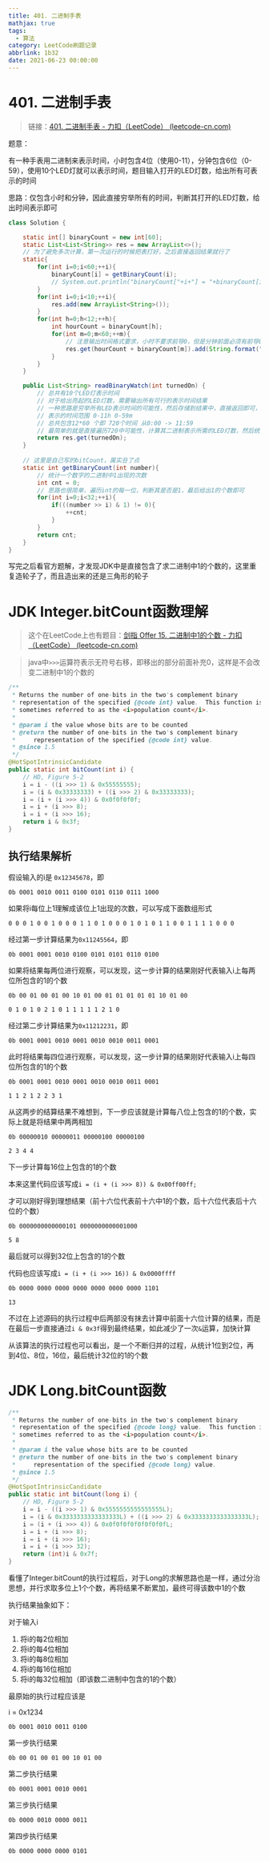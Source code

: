 ```yaml
---
title: 401. 二进制手表
mathjax: true
tags:
  - 算法
category: LeetCode刷题记录
abbrlink: 1b32
date: 2021-06-23 00:00:00
---
```


# 401. 二进制手表

> 链接：[401. 二进制手表 - 力扣（LeetCode） (leetcode-cn.com)](https://leetcode-cn.com/problems/binary-watch/)

题意：

有一种手表用二进制来表示时间，小时包含4位（使用0-11），分钟包含6位（0-59），使用10个LED灯就可以表示时间，题目输入打开的LED灯数，给出所有可表示的时间

思路：仅包含小时和分钟，因此直接穷举所有的时间，判断其打开的LED灯数，给出时间表示即可

<!-- more -->

```java
class Solution {

    static int[] binaryCount = new int[60];
    static List<List<String>> res = new ArrayList<>();
    // 为了避免多次计算，第一次运行的时候把表打好，之后直接返回结果就行了
    static{
        for(int i=0;i<60;++i){
            binaryCount[i] = getBinaryCount(i);
            // System.out.println("binaryCount["+i+"] = "+binaryCount[i]);
        }
        for(int i=0;i<10;++i){
            res.add(new ArrayList<String>());
        }
        for(int h=0;h<12;++h){
            int hourCount = binaryCount[h];
            for(int m=0;m<60;++m){
                // 注意输出时间格式要求，小时不要求前导0，但是分钟前面必须有前导0
                res.get(hourCount + binaryCount[m]).add(String.format("%d:%02d",h,m));
            }
        }
    }

    public List<String> readBinaryWatch(int turnedOn) {
        // 总共有10个LED灯表示时间
        // 对于给出亮起的LED灯数，需要输出所有可行的表示时间结果
        // 一种思路是穷举所有LED表示时间的可能性，然后存储到结果中，直接返回即可，这个速度是最快的
        // 表示的时间范围 0-11h 0-59m
        // 总共包含12*60 个即 720个时间 从0:00 -> 11:59
        // 最简单的就是直接遍历720中可能性，计算其二进制表示所需的LED灯数，然后统计LED数是否等于turnedOn即可        
        return res.get(turnedOn);
    }
    
	// 这里是自己写的bitCount，属实丑了点
    static int getBinaryCount(int number){
        // 统计一个数字的二进制中1出现的次数
        int cnt = 0;
        // 思路也很简单，遍历int的每一位，判断其是否是1，最后给出1的个数即可
        for(int i=0;i<32;++i){
            if(((number >> i) & 1) != 0){
                ++cnt;
            }
        }
        return cnt;
    }
}
```

写完之后看官方题解，才发现JDK中是直接包含了求二进制中1的个数的，这里重复造轮子了，而且造出来的还是三角形的轮子

# JDK Integer.bitCount函数理解

> 这个在LeetCode上也有题目：[剑指 Offer 15. 二进制中1的个数 - 力扣（LeetCode） (leetcode-cn.com)](https://leetcode-cn.com/problems/er-jin-zhi-zhong-1de-ge-shu-lcof/)

> java中`>>>`运算符表示无符号右移，即移出的部分前面补充0，这样是不会改变二进制中1的个数的

```java
/**
 * Returns the number of one-bits in the two's complement binary
 * representation of the specified {@code int} value.  This function is
 * sometimes referred to as the <i>population count</i>.
 *
 * @param i the value whose bits are to be counted
 * @return the number of one-bits in the two's complement binary
 *     representation of the specified {@code int} value.
 * @since 1.5
 */
@HotSpotIntrinsicCandidate
public static int bitCount(int i) {
    // HD, Figure 5-2
    i = i - ((i >>> 1) & 0x55555555);
    i = (i & 0x33333333) + ((i >>> 2) & 0x33333333);
    i = (i + (i >>> 4)) & 0x0f0f0f0f;
    i = i + (i >>> 8);
    i = i + (i >>> 16);
    return i & 0x3f;
}
```

## 执行结果解析

假设输入的i是 `0x12345678`，即

`0b 0001 0010 0011 0100 0101 0110 0111 1000`

如果将i每位上1理解成该位上1出现的次数，可以写成下面数组形式

`0 0 0 1 0 0 1 0 0 0 1 1 0 1 0 0 0 1 0 1 0 1 1 0 0 1 1 1 1 0 0 0 `

经过第一步计算结果为`0x11245564`，即

`0b 0001 0001 0010 0100 0101 0101 0110 0100`

如果将结果每两位进行观察，可以发现，这一步计算的结果刚好代表输入i上每两位所包含的1的个数

`0b 00 01 00 01 00 10 01 00 01 01 01 01 01 10 01 00`

`0 1 0 1 0 2 1 0 1 1 1 1 1 2 1 0`

经过第二步计算结果为`0x11212231`，即

`0b 0001 0001 0010 0001 0010 0010 0011 0001`

此时将结果每四位进行观察，可以发现，这一步计算的结果刚好代表输入i上每四位所包含的1的个数

`0b 0001 0001 0010 0001 0010 0010 0011 0001`

`1 1 2 1 2 2 3 1`

从这两步的结算结果不难想到，下一步应该就是计算每八位上包含的1的个数，实际上就是将结果中两两相加

`0b 00000010 00000011 00000100 00000100`

`2 3 4 4`

下一步计算每16位上包含的1的个数

本来这里代码应该写成`i = (i + (i >>> 8)) & 0x00ff00ff; `

才可以刚好得到理想结果（前十六位代表前十六中1的个数，后十六位代表后十六位的个数）

`0b 0000000000000101 0000000000001000`

`5 8`

最后就可以得到32位上包含的1的个数

代码也应该写成`i = (i + (i >>> 16)) & 0x0000ffff`

`0b 0000 0000 0000 0000 0000 0000 0000 1101`

`13`

不过在上述源码的执行过程中后两部没有抹去计算中前面十六位计算的结果，而是在最后一步直接通过`i & 0x3f`得到最终结果，如此减少了一次`&`运算，加快计算

从该算法的执行过程也可以看出，是一个不断归并的过程，从统计1位到2位，再到4位、8位，16位，最后统计32位的1的个数

# JDK Long.bitCount函数

```java
/**
 * Returns the number of one-bits in the two's complement binary
 * representation of the specified {@code long} value.  This function is
 * sometimes referred to as the <i>population count</i>.
 *
 * @param i the value whose bits are to be counted
 * @return the number of one-bits in the two's complement binary
 *     representation of the specified {@code long} value.
 * @since 1.5
 */
@HotSpotIntrinsicCandidate
public static int bitCount(long i) {
    // HD, Figure 5-2
    i = i - ((i >>> 1) & 0x5555555555555555L);
    i = (i & 0x3333333333333333L) + ((i >>> 2) & 0x3333333333333333L);
    i = (i + (i >>> 4)) & 0x0f0f0f0f0f0f0f0fL;
    i = i + (i >>> 8);
    i = i + (i >>> 16);
    i = i + (i >>> 32);
    return (int)i & 0x7f;
}
```

看懂了Integer.bitCount的执行过程后，对于Long的求解思路也是一样，通过分治思想，并行求取多位上1个个数，再将结果不断累加，最终可得该数中1的个数

执行结果抽象如下：

对于输入i

1. 将i的每2位相加
2. 将i的每4位相加
3. 将i的每8位相加
4. 将i的每16位相加
5. 将i的每32位相加（即该数二进制中包含的1的个数）

最原始的执行过程应该是

i = 0x1234

`0b 0001 0010 0011 0100`

第一步执行结果

`0b 00 01 00 01 00 10 01 00`

第二步执行结果

`0b 0001 0001 0010 0001  `

第三步执行结果

`0b 0000 0010 0000 0011`

第四步执行结果

`0b 0000 0000 0000 0101 `

